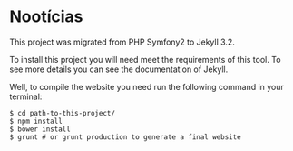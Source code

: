 # Nootícias

This project was migrated from PHP Symfony2 to Jekyll 3.2.

To install this project you will need meet the requirements of this tool. To see more details you can see the documentation of Jekyll.

Well, to compile the website you need run the following command in your terminal:

```shell
$ cd path-to-this-project/
$ npm install
$ bower install
$ grunt # or grunt production to generate a final website
```
